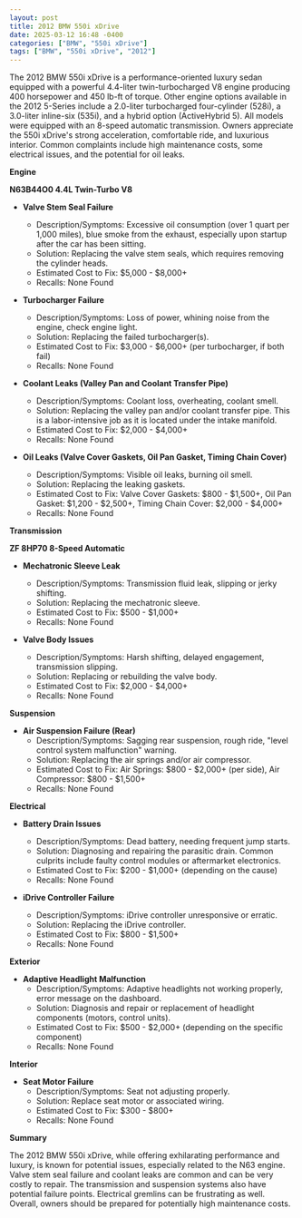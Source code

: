 ```yaml
---
layout: post
title: 2012 BMW 550i xDrive
date: 2025-03-12 16:48 -0400
categories: ["BMW", "550i xDrive"]
tags: ["BMW", "550i xDrive", "2012"]
---
```

The 2012 BMW 550i xDrive is a performance-oriented luxury sedan equipped with a powerful 4.4-liter twin-turbocharged V8 engine producing 400 horsepower and 450 lb-ft of torque. Other engine options available in the 2012 5-Series include a 2.0-liter turbocharged four-cylinder (528i), a 3.0-liter inline-six (535i), and a hybrid option (ActiveHybrid 5). All models were equipped with an 8-speed automatic transmission. Owners appreciate the 550i xDrive's strong acceleration, comfortable ride, and luxurious interior. Common complaints include high maintenance costs, some electrical issues, and the potential for oil leaks.

**Engine**

**N63B44O0 4.4L Twin-Turbo V8**

*   **Valve Stem Seal Failure**
    *   Description/Symptoms: Excessive oil consumption (over 1 quart per 1,000 miles), blue smoke from the exhaust, especially upon startup after the car has been sitting.
    *   Solution: Replacing the valve stem seals, which requires removing the cylinder heads.
    *   Estimated Cost to Fix: $5,000 - $8,000+
    *   Recalls: None Found

*   **Turbocharger Failure**
    *   Description/Symptoms: Loss of power, whining noise from the engine, check engine light.
    *   Solution: Replacing the failed turbocharger(s).
    *   Estimated Cost to Fix: $3,000 - $6,000+ (per turbocharger, if both fail)
    *   Recalls: None Found

*   **Coolant Leaks (Valley Pan and Coolant Transfer Pipe)**
    *   Description/Symptoms: Coolant loss, overheating, coolant smell.
    *   Solution: Replacing the valley pan and/or coolant transfer pipe. This is a labor-intensive job as it is located under the intake manifold.
    *   Estimated Cost to Fix: $2,000 - $4,000+
    *   Recalls: None Found

*   **Oil Leaks (Valve Cover Gaskets, Oil Pan Gasket, Timing Chain Cover)**
    *   Description/Symptoms: Visible oil leaks, burning oil smell.
    *   Solution: Replacing the leaking gaskets.
    *   Estimated Cost to Fix: Valve Cover Gaskets: $800 - $1,500+, Oil Pan Gasket: $1,200 - $2,500+, Timing Chain Cover: $2,000 - $4,000+
    *   Recalls: None Found

**Transmission**

**ZF 8HP70 8-Speed Automatic**

*   **Mechatronic Sleeve Leak**
    *   Description/Symptoms: Transmission fluid leak, slipping or jerky shifting.
    *   Solution: Replacing the mechatronic sleeve.
    *   Estimated Cost to Fix: $500 - $1,000+
    *   Recalls: None Found

*   **Valve Body Issues**
    *   Description/Symptoms: Harsh shifting, delayed engagement, transmission slipping.
    *   Solution: Replacing or rebuilding the valve body.
    *   Estimated Cost to Fix: $2,000 - $4,000+
    *   Recalls: None Found

**Suspension**

*   **Air Suspension Failure (Rear)**
    *   Description/Symptoms: Sagging rear suspension, rough ride, "level control system malfunction" warning.
    *   Solution: Replacing the air springs and/or air compressor.
    *   Estimated Cost to Fix: Air Springs: $800 - $2,000+ (per side), Air Compressor: $800 - $1,500+
    *   Recalls: None Found

**Electrical**

*   **Battery Drain Issues**
    *   Description/Symptoms: Dead battery, needing frequent jump starts.
    *   Solution: Diagnosing and repairing the parasitic drain. Common culprits include faulty control modules or aftermarket electronics.
    *   Estimated Cost to Fix: $200 - $1,000+ (depending on the cause)
    *   Recalls: None Found

*   **iDrive Controller Failure**
    *   Description/Symptoms: iDrive controller unresponsive or erratic.
    *   Solution: Replacing the iDrive controller.
    *   Estimated Cost to Fix: $800 - $1,500+
    *   Recalls: None Found

**Exterior**

*   **Adaptive Headlight Malfunction**
    *   Description/Symptoms: Adaptive headlights not working properly, error message on the dashboard.
    *   Solution: Diagnosis and repair or replacement of headlight components (motors, control units).
    *   Estimated Cost to Fix: $500 - $2,000+ (depending on the specific component)
    *   Recalls: None Found

**Interior**

*   **Seat Motor Failure**
    *   Description/Symptoms: Seat not adjusting properly.
    *   Solution: Replace seat motor or associated wiring.
    *   Estimated Cost to Fix: $300 - $800+
    *   Recalls: None Found

**Summary**

The 2012 BMW 550i xDrive, while offering exhilarating performance and luxury, is known for potential issues, especially related to the N63 engine. Valve stem seal failure and coolant leaks are common and can be very costly to repair. The transmission and suspension systems also have potential failure points. Electrical gremlins can be frustrating as well. Overall, owners should be prepared for potentially high maintenance costs.

